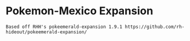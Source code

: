# Pokemon-Mexico Expansion


```
Based off RHH's pokeemerald-expansion 1.9.1 https://github.com/rh-hideout/pokeemerald-expansion/
```

